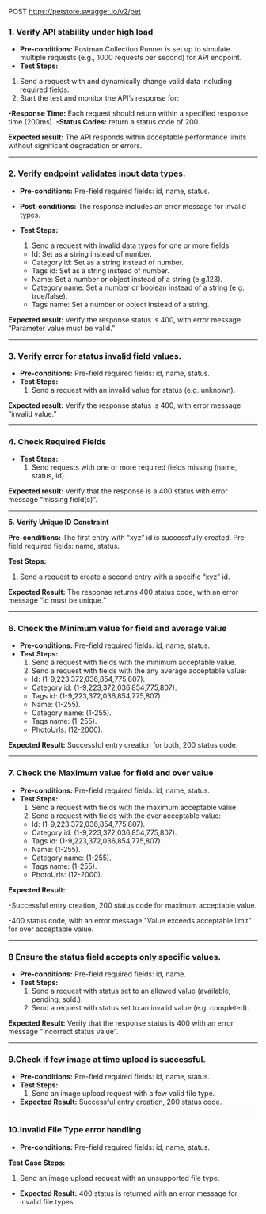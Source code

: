 POST https://petstore.swagger.io/v2/pet 


### 1. **Verify API stability under high load**

- **Pre-conditions:** Postman Collection Runner is set up to simulate multiple requests (e.g., 1000 requests per second) for API endpoint.
- **Test Steps:**
1. Send a request with and dynamically change valid data including required fields.
2. Start the test and monitor the API’s response for:

**-Response Time:** Each request should return within a specified response time (200ms).
**-Status Codes:** return a status code of 200.

**Expected result:** The API responds within acceptable performance limits without significant degradation or errors.

---

### 2. Verify endpoint validates input data types.

- **Pre-conditions:** Pre-field required fields: id, name, status.
- **Post-conditions:** The response includes an error message for invalid types.
- **Test Steps:**
  
    1. Send a request with invalid data types for one or more fields:
    - Id: Set as a string instead of number.
    - Category id: Set as a string instead of number.
    - Tags id: Set as a string instead of number.
    - Name: Set a number or object instead of a string (e.g.123).
    - Category name: Set a number or boolean instead of a string (e.g. true/false).
    - Tags name: Set a number or object instead of a string.

**Expected result:** Verify the response status is 400, with error message “Parameter value must be valid.”

---

### 3. Verify error for status invalid field values.

- **Pre-conditions:** Pre-field required fields: id, name, status.
- **Test Steps:**
    1. Send a request with an invalid value for status (e.g. unknown).

**Expected result:** Verify the response status is 400, with error message “invalid value.”

---

### 4. **Check Required Fields**

- **Test Steps:**
    1. Send requests with one or more required fields missing (name, status, id).

**Expected result:** Verify that the response is a 400 status with error message “missing field(s)”.

---

**5.** **Verify Unique ID Constraint**

**Pre-conditions:** The first entry with “xyz” id is successfully created. 
                              Pre-field required fields: name, status.

**Test Steps:**

1. Send a request to create a second entry with a specific “xyz” id.

**Expected Result:** The response returns 400 status code, with an error message  “id must be unique.”

---

### 6. **Check the Minimum value for field and average value**

- **Pre-conditions:** Pre-field required fields: id, name, status.
- **Test Steps:**
    1. Send a request with fields with the minimum acceptable value.
    2. Send a request with fields with the any average acceptable value:
    - Id: (1-9,223,372,036,854,775,807).
    - Category id: (1-9,223,372,036,854,775,807).
    - Tags id: (1-9,223,372,036,854,775,807).
    - Name: (1-255).
    - Category name: (1-255).
    - Tags name: (1-255).
    - PhotoUrls: (12-2000).

**Expected Result:** Successful entry creation for both, 200 status code.

---

### 7.  **Check the Maximum value for field and over value**

- **Pre-conditions:** Pre-field required fields: id, name, status.
- **Test Steps:**
    1. Send a request with fields with the maximum acceptable value:
    2. Send a request with fields with the over acceptable value:
    - Id: (1-9,223,372,036,854,775,807).
    - Category id: (1-9,223,372,036,854,775,807).
    - Tags id: (1-9,223,372,036,854,775,807).
    - Name: (1-255).
    - Category name: (1-255).
    - Tags name: (1-255).
    - PhotoUrls: (12-2000).

**Expected Result:** 

-Successful entry creation, 200 status code for maximum acceptable value.

-400 status code, with an error message  "Value exceeds acceptable limit” for over acceptable value.

---

### 8 Ensure the status field  accepts only specific values.

- **Pre-conditions:** Pre-field required fields: id, name.
- **Test Steps:**
    1. Send a request with status set to an allowed value (available, pending, sold.).
    2. Send a request with status set to an invalid value (e.g. completed).

**Expected Result:** Verify that the response status is 400 with an error message "Incorrect status value”.

---

### 9.Check if few image at time upload is successful.

- **Pre-conditions:** Pre-field required fields: id, name, status.
- **Test Steps:**
    1. Send an image upload request with a few valid file type.
- **Expected Result:** Successful entry creation, 200 status code.

---

### **10.Invalid File Type error handling**

- **Pre-conditions:** Pre-field required fields: id, name, status.

**Test Case Steps:**

1. Send an image upload request with an unsupported file type.
- **Expected Result:** 400 status is returned with an error message for invalid file types.
